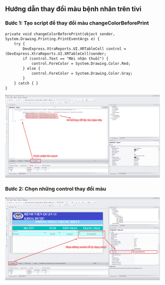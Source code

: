 ## Hướng dẫn thay đổi màu bệnh nhân trên tivi

### Bước 1: Tạo script để thay đổi màu changeColorBeforePrint

```
private void changeColorBeforePrint(object sender, System.Drawing.Printing.PrintEventArgs e) {
	try {
		DevExpress.XtraReports.UI.XRTableCell control = (DevExpress.XtraReports.UI.XRTableCell)sender;
		if (control.Text == "Mời nhận thuốc") {
			control.ForeColor = System.Drawing.Color.Red;
		} else {
			control.ForeColor = System.Drawing.Color.Gray;
		}
	} catch { }
}
```

![Alt text](script-xtra-report/change-script-01.png)

### Bước 2: Chọn những control thay đổi màu

![Alt text](script-xtra-report/change-script-02.png)
